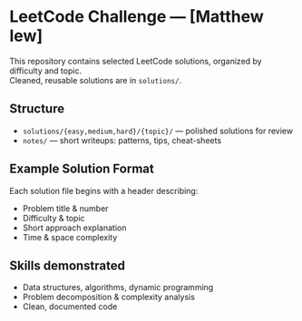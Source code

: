 # LeetCode Challenge — [Matthew lew]

This repository contains selected LeetCode solutions, organized by difficulty and topic.  
Cleaned, reusable solutions are in `solutions/`.

## Structure
- `solutions/{easy,medium,hard}/{topic}/` — polished solutions for review
- `notes/` — short writeups: patterns, tips, cheat-sheets

## Example Solution Format
Each solution file begins with a header describing:
- Problem title & number
- Difficulty & topic
- Short approach explanation
- Time & space complexity

## Skills demonstrated
- Data structures, algorithms, dynamic programming
- Problem decomposition & complexity analysis
- Clean, documented code
